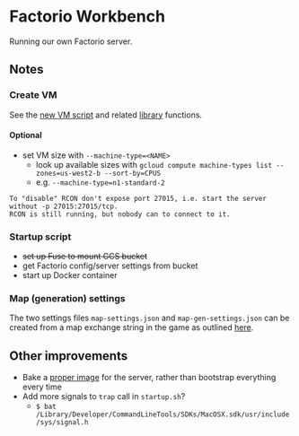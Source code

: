 # Factorio Workbench

Running our own Factorio server.

## Notes

### Create VM

See the [new VM script](roll-vm.sh) and related [library](lib/) functions.

#### Optional

- set VM size with `--machine-type=<NAME>`
  - look up available sizes with `gcloud compute machine-types list --zones=us-west2-b --sort-by=CPUS`
  - e.g. `--machine-type=n1-standard-2`

``` text
To "disable" RCON don't expose port 27015, i.e. start the server without -p 27015:27015/tcp.
RCON is still running, but nobody can to connect to it.
```

### Startup script

- ~~set up Fuse to mount GCS bucket~~
- get Factorio config/server settings from bucket
- start up Docker container

### Map (generation) settings

The two settings files `map-settings.json` and `map-gen-settings.json` can be created from a map exchange string in the
game as outlined
[here](https://wiki.factorio.com/Command_line_parameters#Creating_the_JSON_files_from_a_map_exchange_string).

## Other improvements

- Bake a [proper image](https://cloud.google.com/compute/docs/images) for the server, rather than bootstrap everything every time
- Add more signals to `trap` call in `startup.sh`?
  - `$ bat /Library/Developer/CommandLineTools/SDKs/MacOSX.sdk/usr/include/sys/signal.h`
